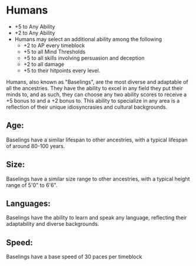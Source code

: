 # Humans

- +5 to Any Ability
- +2 to Any Ability
- Humans may select an additional ability among the following
    - +2 to AP every timeblock
    - +5 to all Mind Thresholds
    - +5 to all skills involving persuasion and deception
    - +2 to all damage
    - +5 to their hitpoints every level.

Humans, also known as "Baselings", are the most diverse and adaptable of all the ancestries. They have the ability to excel in any field they put their minds to, and as such, they can choose any two ability scores to receive a +5 bonus to and a +2 bonus to. This ability to specialize in any area is a reflection of their unique idiosyncrasies and cultural backgrounds.

## Age: 

Baselings have a similar lifespan to other ancestries, with a typical lifespan of around 80-100 years.

## Size: 

Baselings have a similar size range to other ancestries, with a typical height range of 5'0" to 6'6".

## Languages: 

Baselings have the ability to learn and speak any language, reflecting their adaptability and diverse backgrounds.

## Speed: 

Baselings have a base speed of 30 paces per timeblock
